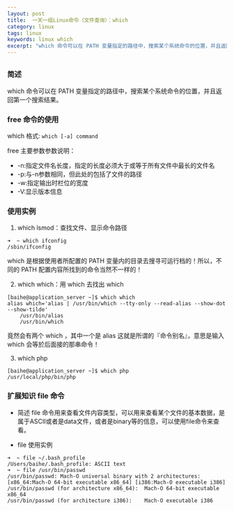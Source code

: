 ```yaml
---
layout: post
title:  一天一组Linux命令（文件查询）：which
category: linux 
tags: linux 
keywords: linux which
excerpt: "which 命令可以在 PATH 变量指定的路径中，搜索某个系统命令的位置，并且返回第一个搜索结果。"
---
```


## 

### 简述
which 命令可以在 PATH 变量指定的路径中，搜索某个系统命令的位置，并且返回第一个搜索结果。

### free 命令的使用
which 格式:
`which [-a] command`

free 主要参数参数说明：
- -n:指定文件名长度，指定的长度必须大于或等于所有文件中最长的文件名 
- -p:与-n参数相同，但此处的包括了文件的路径
- -w:指定输出时栏位的宽度
- -V:显示版本信息 

### 使用实例
1. which lsmod：查找文件、显示命令路径

```
➜  ~ which ifconfig
/sbin/ifconfig
```

which 是根据使用者所配置的 PATH 变量内的目录去搜寻可运行档的！所以，不同的 PATH 配置内容所找到的命令当然不一样的！

2. which which：用 which 去找出 which

```
[baihe@application_server ~]$ which which
alias which='alias | /usr/bin/which --tty-only --read-alias --show-dot --show-tilde'
	/usr/bin/alias
	/usr/bin/which
```
竟然会有两个 which ，其中一个是 alias 这就是所谓的『命令别名』，意思是输入 which 会等於后面接的那串命令！

3. which php

```
[baihe@application_server ~]$ which php
/usr/local/php/bin/php
```

### 扩展知识 file 命令

- 简述
file 命令用来查看文件内容类型，可以用来查看某个文件的基本数据，是属于ASCII或者是data文件，或者是binary等的信息，可以使用file命令来查看。

- file 使用实例
```
➜  ~ file ~/.bash_profile
/Users/baihe/.bash_profile: ASCII text
➜  ~ file /usr/bin/passwd
/usr/bin/passwd: Mach-O universal binary with 2 architectures: [x86_64:Mach-O 64-bit executable x86_64] [i386:Mach-O executable i386]
/usr/bin/passwd (for architecture x86_64):	Mach-O 64-bit executable x86_64
/usr/bin/passwd (for architecture i386):	Mach-O executable i386
```


